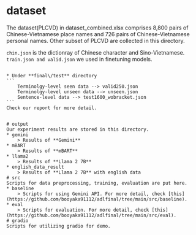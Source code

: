# dataset
The dataset(PLCVD) in dataset_combined.xlsx comprises 8,800 pairs of Chinese-Vietnamese place names and 726 pairs of Chinese-Vietnamese personal names. Other subset of PLCVD are collected in this directory.

```chin.json``` is the dictionray of Chinese character and Sino-Vietnamese.
```train.json and valid.json``` we used in finetuning models.
``````

* Under **final\/test** directory
```
    Terminolgy-level seen data --> valid250.json
    Terminolgy-level unseen data --> unseen.json
    Sentence-level data --> test1600_wobracket.json
```
Check our report for more detail.


# output
Our experiment results are stored in this directory.
* gemini 
    > Results of **Gemini**
* mBART
    > Results of **mBART**
* llama2
    > Results of **Llama 2 7B**
* english_data_result
    > Results of **Llama 2 7B** with english data
# src
Scripts for data preprocessing, training, evaluation are put here.
* baseline
    > Scripts for using Gemini API. For more detail, check [this](https://github.com/booyaka91112/adlfinal/tree/main/src/baseline).
* eval
    > Scripts for evaluation. For more detail, check [this](https://github.com/booyaka91112/adlfinal/tree/main/src/eval).
# gradio
Scripts for utilizing gradio for demo.
